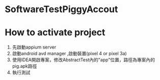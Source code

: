 # SoftwareTestPiggyAccout

# How to activate project
1. 先啟動appium server
2. 啟動android avd manager  ,啟動裝置(pixel 4 or pixel 3a)
3. 使用IDEA開啟專案，修改AbstractTest內的"app"位置，路徑為專案內的pig.apk路徑
4. 執行測試 

